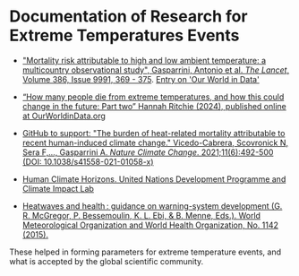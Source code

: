 # Documentation of Research for Extreme Temperatures Events
  
* ["Mortality risk attributable to high and low ambient temperature: a multicountry observational study", Gasparrini, Antonio et al. _The Lancet_, Volume 386, Issue 9991, 369 - 375](https://www.thelancet.com/journals/lancet/article/PIIS0140-6736(14)62114-0/fulltext).  [Entry on 'Our World in Data'](https://ourworldindata.org/grapher/deaths-temperature-gasparrini)
  
* [“How many people die from extreme temperatures, and how this could change in the future: Part two” Hannah Ritchie (2024), published online at OurWorldinData.org](https://ourworldindata.org/part-two-how-many-people-die-from-extreme-temperatures-and-how-could-this-change-in-the-future)
  
* [GitHub to support: "The burden of heat-related mortality attributable to recent human-induced climate change." Vicedo-Cabrera, Scovronick N, Sera F,..., Gasparrini A. _Nature Climate Change_. 2021;11(6):492-500 (DOI: 10.1038/s41558-021-01058-x)](https://github.com/anavica/mcc_ccattr_NCC/tree/main)
  
* [Human Climate Horizons. United Nations Development Programme and Climate Impact Lab](https://horizons.hdr.undp.org/)
  
* [Heatwaves and health : guidance on warning-system development (G. R. McGregor, P. Bessemoulin, K. L. Ebi, & B. Menne, Eds.). World Meteorological Organization and World Health Organization, No. 1142 (2015).](https://library.wmo.int/viewer/54600/?offset=#page=14&viewer=picture&o=bookmark&n=0&q=)

These helped in forming parameters for extreme temperature events, and what is accepted by the global scientific community.
